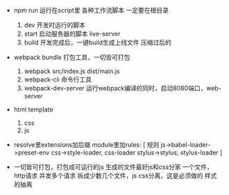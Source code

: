 - npm run 运行在script里 各种工作流脚本 一定要在根目录
    1. dev 开发时运行的脚本
    2. start 启动服务器的脚本
        live-server
    3. build 开发完成后，一键build生成上线文件 压缩过后的
- webpack bundle 打包工具，一切皆可打包
    1. webpack src/index.js dist/main.js
    2. webpack-cli 命令行工具
    3. webpack-dev-server 运行webpack编译的同时，启动8080端口，web-server

- html template
    1. css
    2. js

- resolve里extensions加后缀
    module里加rules: [
            规则
            js->babel-loader->preset-env
            css->style-loader, css-loader
            stylus->stylus, stylus-loader
        ]

- 一切皆可打包，打包成可运行的js
    生成的文件最好js和css分家
    一个文件，http请求
    并发多个请求 拆成少数几个文件，js css分离，这是必须做的
    样式的抽离